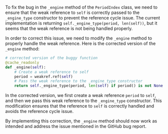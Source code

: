 To fix the bug in the `_engine` method of the `PeriodIndex` class, we need to ensure that the weak reference to `self` is correctly passed to the `_engine_type` constructor to prevent the reference cycle issue. The current implementation is returning `self._engine_type(period, len(self))`, but it seems that the weak reference is not being handled properly.

In order to correct this issue, we need to modify the `_engine` method to properly handle the weak reference. Here is the corrected version of the `_engine` method:

```python
# corrected version of the buggy function
@cache_readonly
def _engine(self):
    # Create a weak reference to self
    period = weakref.ref(self)
    # Pass the weak reference to the _engine_type constructor
    return self._engine_type(period, len(self) if period() is not None else 0)
```

In the corrected version, we first create a weak reference `period` to `self`, and then we pass this weak reference to the `_engine_type` constructor. This modification ensures that the reference to `self` is correctly handled and avoids the reference cycle issue.

By implementing this correction, the `_engine` method should now work as intended and address the issue mentioned in the GitHub bug report.